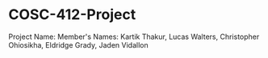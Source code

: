 # COSC-412-Project
Project Name: 
Member's Names: Kartik Thakur, Lucas Walters, Christopher Ohiosikha, Eldridge Grady, Jaden Vidallon
